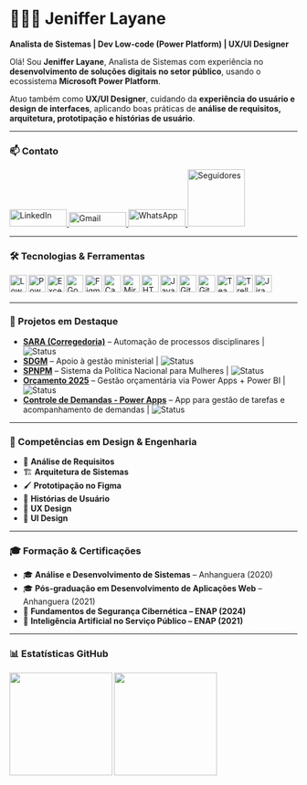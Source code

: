 # 👩🏻‍💻 Jeniffer Layane

**Analista de Sistemas | Dev Low-code (Power Platform) | UX/UI Designer**

Olá! Sou **Jeniffer Layane**, Analista de Sistemas com experiência no **desenvolvimento de soluções digitais no setor público**, usando o ecossistema **Microsoft Power Platform**.  

Atuo também como **UX/UI Designer**, cuidando da **experiência do usuário e design de interfaces**, aplicando boas práticas de **análise de requisitos, arquitetura, prototipação e histórias de usuário**.

---

### 📫 Contato
<p align="left">
    <a href="https://www.linkedin.com/in/jeniffer-layane-386226190/">
        <img alt="LinkedIn" width="100" height="30" src="https://custom-icon-badges.demolab.com/badge/-LinkedIn-blue?style=for-the-badge&logo=linkedin&logoColor=white"/>
    </a>
    <a href="mailto:layanejeniffer@gmail.com">
        <img alt="Gmail" width="100" height="25" src="https://custom-icon-badges.demolab.com/badge/-Gmail-red?style=for-the-badge&logo=gmail&logoColor=white"/>
    </a>
    <a href="https://wa.me/5511999999999">
        <img alt="WhatsApp" width="100" height="30" src="https://custom-icon-badges.demolab.com/badge/-WhatsApp-25D366?style=for-the-badge&logo=whatsapp&logoColor=white"/>
    </a>
    <a href="https://github.com/jenifferlayane?tab=followers">
        <img alt="Seguidores" width="100" height="100" src="https://custom-icon-badges.demolab.com/github/followers/jenifferlayane?color=236ad3&labelColor=1155ba&style=for-the-badge&logo=github&label=Seguidores&logoColor=white"/>
    </a>
</p>

---

### 🛠 Tecnologias & Ferramentas

<!-- BI & Análise de Dados -->
<img align="left" alt="Low-code" width="30" height="30" src="https://img.shields.io/badge/LOW--CODE-9146FF?style=for-the-badge&logo=azuredevops&logoColor=white"/>
<img align="left" alt="Power BI" width="30" height="30" src="https://img.icons8.com/color/48/power-bi.png"/>
<img align="left" alt="Excel" width="30" height="30" src="https://img.icons8.com/color/48/microsoft-excel-2019--v1.png"/>
<img align="left" alt="Google Data Studio" width="30" height="30" src="https://img.icons8.com/color/48/google-data-studio.png"/>

<!-- Design & Prototipação -->
<img align="left" alt="Figma" width="30" height="30" src="https://cdn.jsdelivr.net/gh/devicons/devicon/icons/figma/figma-original.svg"/>
<img align="left" alt="Canva" width="30" height="30" src="https://img.icons8.com/color/48/canva.png"/>
<img align="left" alt="Miro" width="30" height="30" src="https://img.icons8.com/color/48/miro.png"/>

<!-- Desenvolvimento Web -->
<img align="left" alt="HTML" width="30" height="30" src="https://cdn.jsdelivr.net/gh/devicons/devicon/icons/html5/html5-original.svg"/>
<img align="left" alt="JavaScript" width="30" height="30" src="https://cdn.jsdelivr.net/gh/devicons/devicon/icons/javascript/javascript-original.svg"/>

<!-- Banco de Dados & SQL -->

<!-- Linguagens & Scripts -->

<!-- Colaboração & DevOps -->
<img align="left" alt="Git" width="30" height="30" src="https://cdn.jsdelivr.net/gh/devicons/devicon/icons/git/git-original.svg"/>
<img align="left" alt="GitHub" width="30" height="30" src="https://cdn.jsdelivr.net/gh/devicons/devicon/icons/github/github-original.svg"/>
<img align="left" alt="Teams" width="30" height="30" src="https://img.icons8.com/color/48/microsoft-teams.png"/>
<img align="left" alt="Trello" width="30" height="30" src="https://img.icons8.com/color/48/trello.png"/>
<img align="left" alt="Jira" width="30" height="30" src="https://img.icons8.com/color/48/jira.png"/>

<br/><br/>


---

### 🚀 Projetos em Destaque

- **[SARA (Corregedoria)](link-para-repositorio-ou-demo)** – Automação de processos disciplinares | ![Status](https://img.shields.io/badge/Status-Em%20Andamento-yellow) 
- **[SDGM](link-para-repositorio-ou-demo)** – Apoio à gestão ministerial | ![Status](https://img.shields.io/badge/Status-Concluído-brightgreen)  
- **[SPNPM](link-para-repositorio-ou-demo)** – Sistema da Política Nacional para Mulheres | ![Status](https://img.shields.io/badge/Status-Em%20Andamento-yellow) 
- **[Orçamento 2025](link-para-repositorio-ou-demo)** – Gestão orçamentária via Power Apps + Power BI | ![Status](https://img.shields.io/badge/Status-Concluído-brightgreen)  
- **[Controle de Demandas - Power Apps](link-para-repositorio-ou-demo)** – App para gestão de tarefas e acompanhamento de demandas | ![Status](https://img.shields.io/badge/Status-Concluído-brightgreen)


---

### 🎨 Competências em Design & Engenharia
- 📐 **Análise de Requisitos**  
- 🏗️ **Arquitetura de Sistemas**  
- 🖌️ **Prototipação no Figma**  
- 📖 **Histórias de Usuário**  
- 🧩 **UX Design**  
- 🎨 **UI Design**

---

### 🎓 Formação & Certificações
- 🎓 **Análise e Desenvolvimento de Sistemas** – Anhanguera (2020)  
- 🎓 **Pós-graduação em Desenvolvimento de Aplicações Web** – Anhanguera (2021)  
- 📜 **Fundamentos de Segurança Cibernética – ENAP (2024)**  
- 📜 **Inteligência Artificial no Serviço Público – ENAP (2021)**  

---

### 📊 Estatísticas GitHub
<p>
  <img align="left" src="https://github-readme-stats.vercel.app/api?username=jenifferlayane&show_icons=true&theme=tokyonight&include_all_commits=true&locale=pt-br" height="180"/>
  <img align="left" src="https://github-readme-stats.vercel.app/api/top-langs/?username=jenifferlayane&theme=tokyonight&layout=compact&langs_count=9" height="180"/>
</p>

